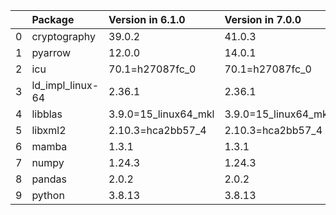 <!-- markdown-link-check-disable -->

|    | Package          | Version in 6.1.0     | Version in 7.0.0     | Status   |
|---:|:-----------------|:---------------------|:---------------------|:---------|
|  0 | cryptography     | 39.0.2               | 41.0.3               | UPDATED  |
|  1 | pyarrow          | 12.0.0               | 14.0.1               | UPDATED  |
|  2 | icu              | 70.1=h27087fc_0      | 70.1=h27087fc_0      |          |
|  3 | ld_impl_linux-64 | 2.36.1               | 2.36.1               |          |
|  4 | libblas          | 3.9.0=15_linux64_mkl | 3.9.0=15_linux64_mkl |          |
|  5 | libxml2          | 2.10.3=hca2bb57_4    | 2.10.3=hca2bb57_4    |          |
|  6 | mamba            | 1.3.1                | 1.3.1                |          |
|  7 | numpy            | 1.24.3               | 1.24.3               |          |
|  8 | pandas           | 2.0.2                | 2.0.2                |          |
|  9 | python           | 3.8.13               | 3.8.13               |          |